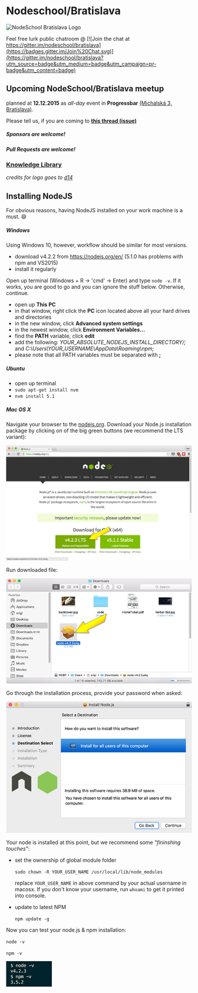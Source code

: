 # Nodeschool/Bratislava

<img alt="NodeSchool Bratislava Logo" src="https://raw.githubusercontent.com/nodeschool/bratislava/master/assets/logo/nodeschool_ba.png" width="400">

Feel free lurk public chatroom @
[![Join the chat at https://gitter.im/nodeschool/bratislava](https://badges.gitter.im/Join%20Chat.svg)](https://gitter.im/nodeschool/bratislava?utm_source=badge&utm_medium=badge&utm_campaign=pr-badge&utm_content=badge)

## Upcoming NodeSchool/Bratislava meetup

planned at **12.12.2015** as *all-day* event in **Progressbar** [(Michalská 3, Bratislava)](https://www.google.com/maps?q=michalska+3,+bratislava).

Please tell us, if you are coming to
**[this thread (issue)](https://github.com/nodeschool/bratislava/issues/2)**

##### Sponsors are welcome!

##### Pull Requests are welcome!

### [Knowledge Library](https://github.com/nodeschool/bratislava/tree/master/library)
*credits for logo goes to [d14](https://twitter.com/d14)*

## Installing NodeJS

For obvious reasons, having NodeJS installed on your work machine is a must. :smile:

##### Windows

Using Windows 10, however, workflow should be similar for most versions.

* download v4.2.2 from https://nodejs.org/en/ (5.1.0 has problems with npm and VS2015)
* install it regularly

Open up terminal (Windows + R -> 'cmd' -> Enter) and type `node -v`. If it works, you are good to go and you can ignore the stuff below. Otherwise, continue.

* open up **This PC**
* in that window, right click the **PC** icon located above all your hard drives and directories
* in the new window, click **Advanced system settings**
* in the newest window, click **Environment Variables...**
* find the **PATH** variable, click **edit**
* add the following: *YOUR_ABSOLUTE_NODEJS_INSTALL_DIRECTORY/;* and *C:\Users\YOUR_USERNAME\AppData\Roaming\npm;*
* please note that all PATH variables must be separated with **;**

##### Ubuntu

* open up terminal
* `sudo apt-get install nvm`
* `nvm install 5.1`


##### Mac OS X

Navigate your browser to the [nodejs.org](https://nodejs.org). Download your Node.js installation package by clicking on of the big green buttons (we recommend the LTS variant):

![Download page](assets/mac-os-installation/01.jpg)

Run downloaded file:

![Download page](assets/mac-os-installation/02.jpg)

Go through the installation process, provide your password when asked:

![Download page](assets/mac-os-installation/03.jpg)

Your node is installed at this point, but we recommend some *"fininshing touches"*:

- set the ownership of global module folder

  `sudo chown -R YOUR_USER_NAME /usr/local/lib/node_modules`

  replace `YOUR_USER_NAME` in above command by your actual username in macosx. If you don't know your username, run `whoami` to get it printed into console.

- update to latest NPM

  `npm update -g`

Now you can test your node.js & npm installation:

  `node -v`

  `npm -v`

![Download page](assets/mac-os-installation/04.jpg)
